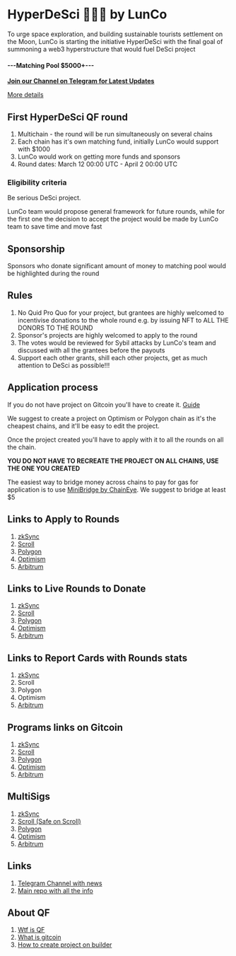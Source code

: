 # HyperDeSci 🧠🔬📖 by LunCo

To urge space exploration, and building sustainable tourists settlement on the Moon, LunCo is starting the initiative HyperDeSci with the final goal of summoning a web3 hyperstructure that would fuel DeSci project
#### **---Matching Pool $5000+---** 

**[Join our Channel on Telegram for Latest Updates](https://t.me/hyperdesci)**

[More details](https://github.com/LunCoSim/hyperdesci)

## First HyperDeSci QF round 



1. Multichain - the round will be run simultaneously on several chains
2. Each chain has it's own matching fund, initially LunCo would support with $1000
3. LunCo would work on getting more funds and sponsors
4. Round dates: March 12 00:00 UTC - April 2 00:00 UTC

### Eligibility criteria

Be serious DeSci project. 

LunCo team would propose general framework for future rounds, while for the first one the decision to accept the project would be made by LunCo team to save time and move fast

## Sponsorship

Sponsors who donate significant amount of money to matching pool would be highlighted during the round

## Rules

1. No Quid Pro Quo for your project, but grantees are highly welcomed to incentivise donations to the whole round e.g. by issuing NFT to ALL THE DONORS TO THE ROUND
2. Sponsor's projects are highly welcomed to apply to the round
3. The votes would be reviewed for Sybil attacks by LunCo's team and discussed with all the grantees before the payouts
4. Support each other grants, shill each other projects, get as much attention to DeSci as possible!!!

## Application process

If you do not have project on Gitcoin you'll have to create it. [Guide](https://support.gitcoin.co/gitcoin-knowledge-base/gitcoin-grants-program/project-owners/how-to-create-a-project-in-builder)

We suggest to create a project on Optimism or Polygon chain as it's the cheapest chains, and it'll be easy to edit the project.

Once the project created you'll have to apply with it to all the rounds on all the chain. 

**YOU DO NOT HAVE TO RECREATE THE PROJECT ON ALL CHAINS, USE THE ONE YOU CREATED**

The easiest way to bridge money across chains to pay for gas for application is to use [MiniBridge by ChainEye](https://minibridge.chaineye.tools/invite/PUQPQ). We suggest to bridge at least $5 

## Links to Apply to Rounds

1. [zkSync](https://builder.gitcoin.co/#/chains/324/rounds/0xa26d3e503c1554d64c94ef2afe943575d8648960)
2. [Scroll](https://builder.gitcoin.co/#/chains/534352/rounds/0xddd305594dc560e1177f18da8329136936ce1f43)
3. [Polygon](https://builder.gitcoin.co/#/chains/137/rounds/0x0936de3fc187bdc3059a0a893c1cabe5384c418a)
4. [Optimism](https://builder.gitcoin.co/#/chains/10/rounds/0x9b9c6a72a8d7cdcc3bc244502ed4707218ce8b14)
5. [Arbitrum](https://builder.gitcoin.co/#/chains/42161/rounds/0x1b96ad9da78cf768e9b5f0bb508cecc3d353d740)

## Links to Live Rounds to Donate

1. [zkSync](https://explorer.gitcoin.co/#/round/324/0xa26d3e503c1554d64c94ef2afe943575d8648960)
2. [Scroll](https://explorer.gitcoin.co/#/round/534352/0xddd305594dc560e1177f18da8329136936ce1f43)
3. [Polygon](https://explorer.gitcoin.co/#/round/137/0x0936de3fc187bdc3059a0a893c1cabe5384c418a)
4. [Optimism](https://explorer.gitcoin.co/#/round/10/0x9b9c6a72a8d7cdcc3bc244502ed4707218ce8b14)
5. [Arbitrum](https://explorer.gitcoin.co/#/round/42161/0x1b96ad9da78cf768e9b5f0bb508cecc3d353d740)

## Links to Report Cards with Rounds stats

1. [zkSync]()
2. Scroll
3. Polygon
4. Optimism
5. [Arbitrum](https://builder.gitcoin.co/#/chains/42161/rounds/0x29c473569d27ce9fcea5dd93450d4bdf7b850bca)

## Programs links on Gitcoin

1. [zkSync](https://manager.gitcoin.co/#/program/0x2f8c22345d69d0d4246f11f72b90be6d52a13a12)
2. [Scroll](https://manager.gitcoin.co/#/program/0xc9baae307b6e77285b377f1497a341f1434e2c84)
3. [Polygon](https://manager.gitcoin.co/#/program/0x48f098076ada3354a979aca70321c0ec9a38ed3b)
4. [Optimism](https://manager.gitcoin.co/#/program/0x516d6c620ae8999629ccd5f6da55644eacdb7ded)
5. [Arbitrum](https://manager.gitcoin.co/#/program/0x76c0032874f892ce749f1e5d5af0b5db2cfb5efa)

## MultiSigs

1. [zkSync](https://explorer.zksync.io/address/0x5e6C24186242655843E6dAF02080F864D3E42791)
2. [Scroll (Safe on Scroll)](https://scrollscan.com/address/0x93221BB4f1406Bd9e612593D39a4030441bA2190)
3. [Polygon](https://polygonscan.com/address/0x4eFf1D9F303b157ABf72b48E07aD8E603f916691)
4. [Optimism](https://optimistic.etherscan.io/address/0xe9a6F113622D735355174cAF74d51165591AC6be)
5. [Arbitrum](https://arbiscan.io/address/0x4eFf1D9F303b157ABf72b48E07aD8E603f916691)

## Links

1. [Telegram Channel with news](https://t.me/hyperdesci)
2. [Main repo with all the info](https://github.com/LunCoSim/hyperdesci)

## About QF

1. [Wtf is QF](https://qf.gitcoin.co/?grant=&grant=&grant=&grant=&match=1000)
2. [What is gitcoin](https://messari.io/project/gitcoin-2/profile)
3. [How to create project on builder](https://support.gitcoin.co/gitcoin-knowledge-base/gitcoin-grants-program/project-owners/how-to-create-a-project-in-builder)